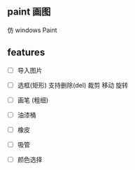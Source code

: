 ## paint 画图
仿 windows Paint

## features
- [ ] 导入图片
- [ ] 选框(矩形) 支持删除(del) 裁剪 移动  旋转
- [ ] 画笔 (粗细)
- [ ] 油漆桶
- [ ] 橡皮
- [ ] 吸管
- [ ] 颜色选择

